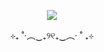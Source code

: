 </p>
<p align="center">
<img src=https://i.postimg.cc/RhMRmyvz/hihihi.png ">
<p align="center">
⊹₊ ˚‧︵‿₊୨୧₊‿︵‧ ˚ ₊⊹
